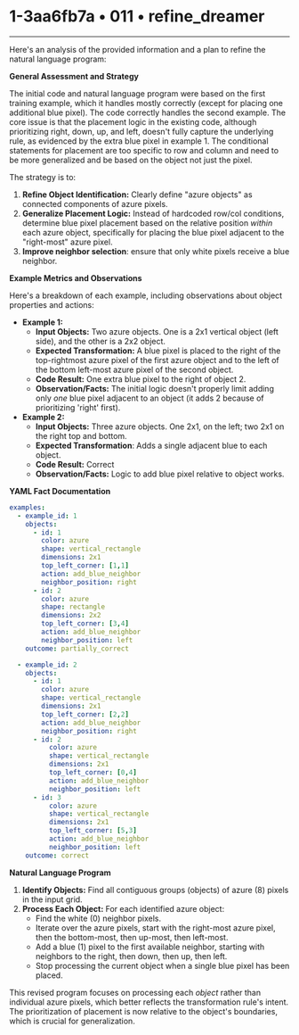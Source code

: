 # 1-3aa6fb7a • 011 • refine_dreamer

---
Here's an analysis of the provided information and a plan to refine the natural language program:

**General Assessment and Strategy**

The initial code and natural language program were based on the first training example, which it handles mostly correctly (except for placing one additional blue pixel). The code correctly handles the second example. The core issue is that the placement logic in the existing code, although prioritizing right, down, up, and left, doesn't fully capture the underlying rule, as evidenced by the extra blue pixel in example 1. The conditional statements for placement are too specific to row and column and need to be more generalized and be based on the object not just the pixel.

The strategy is to:

1.  **Refine Object Identification:** Clearly define "azure objects" as connected components of azure pixels.
2.  **Generalize Placement Logic:** Instead of hardcoded row/col conditions, determine blue pixel placement based on the relative position *within* each azure object, specifically for placing the blue pixel adjacent to the "right-most" azure pixel.
3. **Improve neighbor selection**: ensure that only white pixels receive a blue neighbor.

**Example Metrics and Observations**

Here's a breakdown of each example, including observations about object properties and actions:

*   **Example 1:**
    *   **Input Objects:** Two azure objects. One is a 2x1 vertical object (left side), and the other is a 2x2 object.
    *   **Expected Transformation:** A blue pixel is placed to the right of the top-rightmost azure pixel of the first azure object and to the left of the bottom left-most azure pixel of the second object.
    *   **Code Result:** One extra blue pixel to the right of object 2.
    *   **Observation/Facts:** The initial logic doesn't properly limit adding only *one* blue pixel adjacent to an object (it adds 2 because of prioritizing 'right' first).
*   **Example 2:**
    *   **Input Objects:** Three azure objects. One 2x1, on the left; two 2x1 on the right top and bottom.
    *   **Expected Transformation**: Adds a single adjacent blue to each object.
    *   **Code Result:** Correct
    *   **Observation/Facts:** Logic to add blue pixel relative to object works.

**YAML Fact Documentation**

```yaml
examples:
  - example_id: 1
    objects:
      - id: 1
        color: azure
        shape: vertical_rectangle
        dimensions: 2x1
        top_left_corner: [1,1]
        action: add_blue_neighbor
        neighbor_position: right
      - id: 2
        color: azure
        shape: rectangle
        dimensions: 2x2
        top_left_corner: [3,4]
        action: add_blue_neighbor
        neighbor_position: left
    outcome: partially_correct

  - example_id: 2
    objects:
      - id: 1
        color: azure
        shape: vertical_rectangle
        dimensions: 2x1
        top_left_corner: [2,2]
        action: add_blue_neighbor
        neighbor_position: right
      - id: 2
          color: azure
          shape: vertical_rectangle
          dimensions: 2x1
          top_left_corner: [0,4]
          action: add_blue_neighbor
          neighbor_position: left
      - id: 3
          color: azure
          shape: vertical_rectangle
          dimensions: 2x1
          top_left_corner: [5,3]
          action: add_blue_neighbor
          neighbor_position: left
    outcome: correct
```

**Natural Language Program**

1.  **Identify Objects:** Find all contiguous groups (objects) of azure (8) pixels in the input grid.
2.  **Process Each Object:** For each identified azure object:
    *   Find the white (0) neighbor pixels.
    *   Iterate over the azure pixels, start with the right-most azure pixel, then the bottom-most, then up-most, then left-most.
    *   Add a blue (1) pixel to the first available neighbor, starting with neighbors to the right, then down, then up, then left.
    *   Stop processing the current object when a single blue pixel has been placed.

This revised program focuses on processing each *object* rather than individual azure pixels, which better reflects the transformation rule's intent. The prioritization of placement is now relative to the object's boundaries, which is crucial for generalization.

